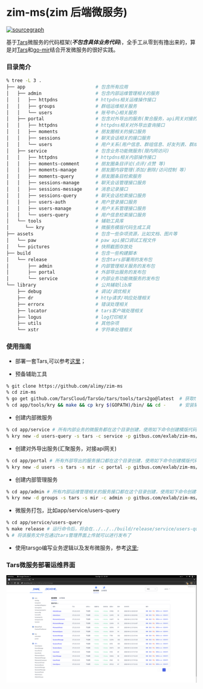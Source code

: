 # zim-ms(zim 后端微服务)
[![sourcegraph](https://img.shields.io/badge/view%20on-Sourcegraph-brightgreen.svg?logo=sourcegraph)](https://sourcegraph.com/github.com/alimy/zim-ms)

基于[Tars](https://github.com/TarsCloud)微服务的代码框架(***不包含具体业务代码***)，全手工从零到有撸出来的，算是对[Tars](https://github.com/TarsCloud)和[go-mir](https://github.com/alimy/mir)结合开发微服务的很好实践。

### 目录简介
```bash
% tree -L 3 .
├── app                          # 包含所有应用 
│   ├── admin                    # 包含内部运维管理相关的服务
│   │   ├── httpdns              # httpdns相关运维操作接口
│   │   ├── groups               # 群组运维相关服务
│   │   └── users                # 账号中心相关服务
│   ├── portal                   # 包含对外导出的服务(聚合服务，api网关对接的服务)
│   │   ├── httpdns              # httpdns相关对外导出查询接口
│   │   ├── moments              # 朋友圈相关的接口服务
│   │   ├── sessions             # 聊天会话相关的接口服务
│   │   └── users                # 用户关系(用户信息、群组信息、好友列表、群成员列表等)相关的接口服务
│   ├── service                  # 包含业务功能微服务(限内网访问)
│   │   ├── httpdns              # httpdns相关内部操作接口
│   │   ├── moments-comment      # 朋友圈条目评论(点评/点赞 等)
│   │   ├── moments-manage       # 朋友圈内容管理(添加/删除/访问控制 等）
│   │   ├── moments-query        # 朋友圈条目检索服务
│   │   ├── sessions-manage      # 聊天会话管理接口服务
│   │   ├── sessions-message     # 消息记录接口
│   │   ├── sessions-query       # 聊天会话检索接口服务
│   │   ├── users-auth           # 用户登录接口服务
│   │   ├── users-manage         # 用户关系管理接口服务
│   │   └── users-query          # 用户信息检索接口服务
│   └── tools                    # 辅助工具库
│      └── kry                   # 微服务模版代码生成工具
├── assets                       # 包含一些杂项资源，比如文档、图片等
│   └── paw                      # paw api接口调试工程文件
│   └── pictures                 # 快照截图存放处
├── build                        # 包含一些构建脚本
│   └── release                  # 包含tars部署用的发布包
│       ├── admin                # 内部管理相关服务的发布包
│       ├── portal               # 外部导出服务的发布包
│       └── service              # 内部业务功能微服务的发布包
└── library                      # 公共辅助lib库
    ├── debug                    # 调试/调优相关
    ├── dr                       # http请求/响应处理相关
    ├── errorx                   # 错误处理相关
    ├── locator                  # tars客户端处理相关
    ├── logus                    # log打印相关
    ├── utils                    # 其他杂项
    └── xstr                     # 字符串处理相关


```

### 使用指南
* 部署一套Tars,可以参考[这里](https://github.com/TarsCloud/TarsDocker)；

* 预备辅助工具
```bash
% git clone https://github.com/alimy/zim-ms
% cd zim-ms
% go get github.com/TarsCloud/TarsGo/tars/tools/tars2go@latest  # 获取tars2go
% cd app/tools/kry && make && cp kry $(GOPATH)/bin/ && cd -     # 安装辅助工具kry
```

* 创建内部微服务
```bash
% cd app/service # 所有内部业务的微服务都在这个目录创建，使用如下命令创建模版代码
% kry new -d users-query -s tars -c service -p gitbus.com/exlab/zim-ms/app/service/users-query -n zim.UsersQuery.QueryObj
```

* 创建对外导出服务(汇聚服务，对接api网关)
```bash
% cd app/portal # 所有外部导出的服务接口都在这个目录创建，使用如下命令创建模版代码
% kry new -d users -s tars -s mir -c portal -p gitbus.com/exlab/zim-ms/app/portal/users -n zim.UsersPortal.PortalObj
```

* 创建内部管理服务
```bash
% cd app/admin # 所有内部运维管理相关的服务接口都在这个目录创建，使用如下命令创建模版代码
% kry new -d groups -s tars -s mir -c admin -p gitbus.com/exlab/zim-ms/app/admin/groups -n zim.AdminGroups.GroupsObj
```

* 微服务打包，比如app/service/users-query
```bash
% cd app/service/users-query
% make release # 运行命令后，将会在../../../build/release/service/users-query生成包文件UsersQuery.tgz
% # 将该服务文件包通过tars管理界面上传就可以进行发布了
```

* 使用tarsgo编写业务逻辑以及发布微服务，参考[这里](https://github.com/TarsCloud/TarsDocs/tree/master/dev/tarsgo);

### Tars微服务部署运维界面
![](assets/pictures/tars-ms-preview.png)

